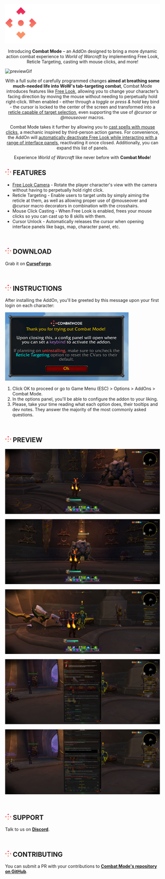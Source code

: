 
<p align="center">
  <img width="512" height="128" src="./cmtitle.svg">
</p>

<p align="center">
Introducing <strong>Combat Mode</strong> – an AddOn designed to bring a more dynamic action combat experience to <em>World of Warcraft</em> by implementing Free Look, Reticle Targeting, casting with mouse clicks, and more!
</center>

![previewGif](./previewGif.gif)


<p align="center">
With a full suite of carefully programmed changes <strong>aimed at breathing some much-needed life into WoW's tab-targeting combat</strong>, Combat Mode introduces features like <ins>Free Look</ins>, allowing you to change your character’s facing direction by moving the mouse without needing to perpetually hold right-click. When enabled - either through a <em>toggle</em> or <em>press & hold</em> key bind - the cursor is locked to the center of the screen and transformed into a <ins>reticle capable of target selection</ins>, even supporting the use of <em>@cursor</em> or <em>@mouseover</em> macros.
</center>
<p align="center">
Combat Mode takes it further by allowing you to <ins>cast spells with mouse clicks</ins>, a mechanic inspired by third-person action games. For convenience, the AddOn will <ins>automatically deactivate Free Look while interacting with a range of interface panels</ins>, reactivating it once closed. Additionally, you can expand this list of panels.
</center>
<p align="center">
Experience <em>World of Warcraft</em> like never before with <strong>Combat Mode</strong>!
</center>


<br />

## <img width="20" height="20" src="./cmlogo.svg"> FEATURES
- [Free Look Camera](https://en.wikipedia.org/wiki/Free_look) - Rotate the player character's view with the camera without having to perpetually hold right click.
- Reticle Targeting - Enable users to target units by simply aiming the reticle at them, as well as allowing proper use of @mouseover and @cursor macro decorators in combination with the crosshairs.
- Mouse Click Casting - When Free Look is enabled, frees your mouse clicks so you can cast up to 8 skills with them.
- Cursor Unlock - Automatically releases the cursor when opening interface panels like bags, map, character panel, etc.

<br />

## <img width="20" height="20" src="./cmlogo.svg"> DOWNLOAD

Grab it on [**CurseForge**](https://www.curseforge.com/wow/addons/combat-mode).

<br />

## <img width="20" height="20" src="./cmlogo.svg"> INSTRUCTIONS

After installing the AddOn, you'll be greeted by this message upon your first login on each character:

![previewMsg](./previewMsg.png)

1. Click OK to proceed or go to Game Menu (ESC) > Options > AddOns > Combat Mode.
2. In the options panel, you'll be able to configure the addon to your liking.
3. Please, take your time reading what each option does, their tooltips and dev notes. They answer the majority of the most commonly asked questions.

<br />

## <img width="20" height="20" src="./cmlogo.svg"> PREVIEW

![preview1](./preview1.jpg)

![preview2](./preview2.jpg)

![preview3](./preview3.jpg)

![previewConfig1](./previewConfig1.jpg)

![previewConfig2](./previewConfig2.jpg)

<br />

## <img width="20" height="20" src="./cmlogo.svg"> SUPPORT

Talk to us on [**Discord**](https://www.discord.gg/5mwBSmz).

<br />

## <img width="20" height="20" src="./cmlogo.svg"> CONTRIBUTING

You can submit a PR with your contributions to [**Combat Mode's repository on GitHub**](https://github.com/djsmithdev/combatmode).

<br />